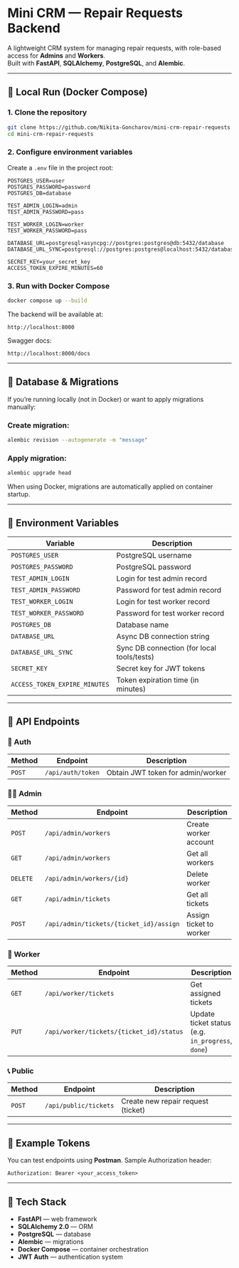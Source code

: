 # Mini CRM — Repair Requests Backend

A lightweight CRM system for managing repair requests, with role-based access for **Admins** and **Workers**.  
Built with **FastAPI**, **SQLAlchemy**, **PostgreSQL**, and **Alembic**.

---

## 🚀 Local Run (Docker Compose)

### 1. Clone the repository
```bash
git clone https://github.com/Nikita-Goncharov/mini-crm-repair-requests.git
cd mini-crm-repair-requests
```

### 2. Configure environment variables

Create a `.env` file in the project root:

```env
POSTGRES_USER=user
POSTGRES_PASSWORD=password
POSTGRES_DB=database

TEST_ADMIN_LOGIN=admin
TEST_ADMIN_PASSWORD=pass

TEST_WORKER_LOGIN=worker
TEST_WORKER_PASSWORD=pass

DATABASE_URL=postgresql+asyncpg://postgres:postgres@db:5432/database
DATABASE_URL_SYNC=postgresql://postgres:postgres@localhost:5432/database

SECRET_KEY=your_secret_key
ACCESS_TOKEN_EXPIRE_MINUTES=60
```

### 3. Run with Docker Compose

```bash
docker compose up --build
```

The backend will be available at:

```
http://localhost:8000
```

Swagger docs:

```
http://localhost:8000/docs
```

---

## 🧩 Database & Migrations

If you’re running locally (not in Docker) or want to apply migrations manually:

### Create migration:

```bash
alembic revision --autogenerate -m "message"
```

### Apply migration:

```bash
alembic upgrade head
```

When using Docker, migrations are automatically applied on container startup.

---

## 🔑 Environment Variables

| Variable                      | Description                                |
| ----------------------------- | ------------------------------------------ |
| `POSTGRES_USER`               | PostgreSQL username                        |
| `POSTGRES_PASSWORD`           | PostgreSQL password                        |
| `TEST_ADMIN_LOGIN`            | Login for test admin record                |
| `TEST_ADMIN_PASSWORD`         | Password for test admin record             |
| `TEST_WORKER_LOGIN`           | Login for test worker record               |
| `TEST_WORKER_PASSWORD`        | Password for test worker record            |
| `POSTGRES_DB`                 | Database name                              |
| `DATABASE_URL`                | Async DB connection string                 |
| `DATABASE_URL_SYNC`           | Sync DB connection (for local tools/tests) |
| `SECRET_KEY`                  | Secret key for JWT tokens                  |
| `ACCESS_TOKEN_EXPIRE_MINUTES` | Token expiration time (in minutes)         |

---

## 📡 API Endpoints

### 🔐 Auth

| Method | Endpoint          | Description                       |
| ------ | ----------------- | --------------------------------- |
| `POST` | `/api/auth/token` | Obtain JWT token for admin/worker |

### 🧑‍💼 Admin

| Method   | Endpoint                                | Description             |
| -------- | --------------------------------------- | ----------------------- |
| `POST`   | `/api/admin/workers`                    | Create worker account   |
| `GET`    | `/api/admin/workers`                    | Get all workers         |
| `DELETE` | `/api/admin/workers/{id}`               | Delete worker           |
| `GET`    | `/api/admin/tickets`                    | Get all tickets         |
| `POST`   | `/api/admin/tickets/{ticket_id}/assign` | Assign ticket to worker |

### 🔧 Worker

| Method | Endpoint                                 | Description                                       |
| ------ | ---------------------------------------- | ------------------------------------------------- |
| `GET`  | `/api/worker/tickets`                    | Get assigned tickets                              |
| `PUT`  | `/api/worker/tickets/{ticket_id}/status` | Update ticket status (e.g. `in_progress`, `done`) |

### 📞 Public

| Method | Endpoint              | Description                        |
| ------ | --------------------- | ---------------------------------- |
| `POST` | `/api/public/tickets` | Create new repair request (ticket) |

---

## 🧰 Example Tokens

You can test endpoints using **Postman**.
Sample Authorization header:

```
Authorization: Bearer <your_access_token>
```

---

## 🧱 Tech Stack

* **FastAPI** — web framework
* **SQLAlchemy 2.0** — ORM
* **PostgreSQL** — database
* **Alembic** — migrations
* **Docker Compose** — container orchestration
* **JWT Auth** — authentication system
